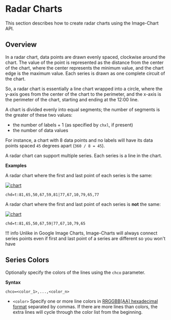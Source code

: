 # Radar Charts

This section describes how to create radar charts using the Image-Chart API.

## Overview

In a radar chart, data points are drawn evenly spaced, clockwise around the chart. The value of the point is represented as the distance from the center of the chart, where the center represents the minimum value, and the chart edge is the maximum value. Each series is drawn as one complete circuit of the chart. <!--The chart connects these points with straight or curved lines, as you specify.--> 

So, a radar chart is essentially a line chart wrapped into a circle, where the y-axis goes from the center of the chart to the perimeter, and the x-axis is the perimeter of the chart, starting and ending at the 12:00 line.

A chart is divided evenly into equal segments; the number of segments is the greater of these two values:

- the number of labels + 1 (as specified by `chxl`, if present)
- the number of data values

For instance, a chart with 8 data points and no labels will have its data points spaced `45` degrees apart (`360 / 8 = 45`).

<!-- If you have multiple series, the series with the most point is counted. The minimum number of segments is four; if you have fewer than four labels or data points, the chart will default to four segments. You need n+1 data points to make a complete circuit of the chart, where n is the number of segments. More data points will increase the granularity of the chart. Your data will never go around the chart more than once. -->

A radar chart can support multiple series. Each series is a line in the chart.
     
**Examples**

A radar chart where the first and last point of each series is the same:

[![chart](https://image-charts.com/chart?chco=3092de,027182&chd=t:81,65,50,67,59,81|77,67,10,79,65,77&chdl=First|Second&chdlp=b&chs=480x480&cht=r&chxt=r&icac=fgribreau&icretina=1&ichm=76ec934cfb58c396f5ef4b4b73acd65555ee1b46ea063e54d3f9c7a910cbde46)](https://editor.image-charts.com/chart?chco=3092de,027182&chd=t:81,65,50,67,59,81|77,67,10,79,65,77&chdl=First|Second&chdlp=b&chs=480x480&cht=r&chxt=r&icac=fgribreau&icretina=1&ichm=76ec934cfb58c396f5ef4b4b73acd65555ee1b46ea063e54d3f9c7a910cbde46)

```
chd=t:81,65,50,67,59,81|77,67,10,79,65,77
```

A radar chart where the first and last point of each series is **not** the same:

[![chart](https://image-charts.com/chart?chco=3092de,027182&chd=t:81,65,50,67,59|77,67,10,79,65&chdl=First|Second&chdlp=b&chs=480x480&cht=r&chxt=r&icac=fgribreau&icretina=1&ichm=86d782a35ab56b5cc3ee35e56646283d0368a926f837576133a4a66611650995)](https://editor.image-charts.com/chart?chco=3092de,027182&chd=t:81,65,50,67,59|77,67,10,79,65&chdl=First|Second&chdlp=b&chs=480x480&cht=r&chxt=r&icac=fgribreau&icretina=1&ichm=86d782a35ab56b5cc3ee35e56646283d0368a926f837576133a4a66611650995)

```
chd=t:81,65,50,67,59|77,67,10,79,65
```

!!! info
     Unlike in Google Image Charts, Image-Charts will always connect series points even if first and last point of a series are different so you won't have 

## Series Colors
Optionally specify the colors of the lines using the `chco` parameter.

**Syntax**
```
chco=<color_1>,...,<color_n>
```

- `<color>` Specify one or more line colors in [RRGGBB[AA] hexadecimal format](/reference/color-format) separated by commas. If there are more lines than colors, the extra lines will cycle through the color list from the beginning.
